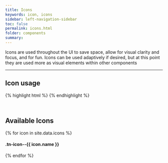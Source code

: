 ```yaml
---
title: Icons
keywords: icon, icons
sidebar: left-navigation-sidebar
toc: false
permalink: icons.html
folder: components
summary:
---
```

Icons are used throughout the UI to save space, allow for visual clarity and focus, and for fun. Icons can be used adaptively if desired, but at this point they are used more as visual elements within other components

<hr>

## Icon usage
{% highlight html %}
<span class="tn-icon tn-icon--{icon-name}"></span>
<span class="tn-icon tn-icon--{icon-name} tn-icon--medium"></span>
<span class="tn-icon tn-icon--{icon-name} tn-icon--large"></span>
{% endhighlight %}

<br />

## Available Icons
{% for icon in site.data.icons %}
<div class="demo-icon-wrapper">
  <span class="tn-icon tn-icon--{{ icon.name }}"></span>
  <span class="tn-icon tn-icon--{{ icon.name }} tn-icon--medium"></span>
  <span class="tn-icon tn-icon--{{ icon.name }} tn-icon--large"></span>
  <h4>.tn-icon--{{ icon.name }}</h4>
</div>
{% endfor %}

